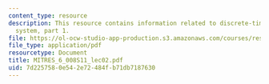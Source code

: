 ```yaml
---
content_type: resource
description: This resource contains information related to discrete-time signals and
  system, part 1.
file: https://ol-ocw-studio-app-production.s3.amazonaws.com/courses/res-6-008-digital-signal-processing-spring-2011/7d2257580e542e72484fb71db7187630_MITRES_6_008S11_lec02.pdf
file_type: application/pdf
resourcetype: Document
title: MITRES_6_008S11_lec02.pdf
uid: 7d225758-0e54-2e72-484f-b71db7187630
---
```

